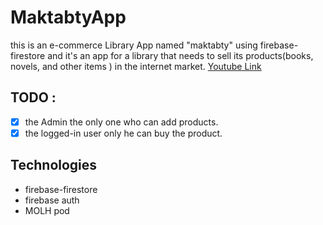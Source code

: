# MaktabtyApp
this is an e-commerce Library App named "maktabty" using firebase-firestore and it's an app for a library that needs to sell its products(books, novels, and other items ) in the internet market.
[Youtube Link](https://www.youtube.com/watch?v=ZHpe3YMsCdw)
## TODO :
- [X] the Admin the only one who can add products.
- [X] the logged-in user only he can buy the product.
## Technologies
* firebase-firestore
* firebase auth 
* MOLH pod 
